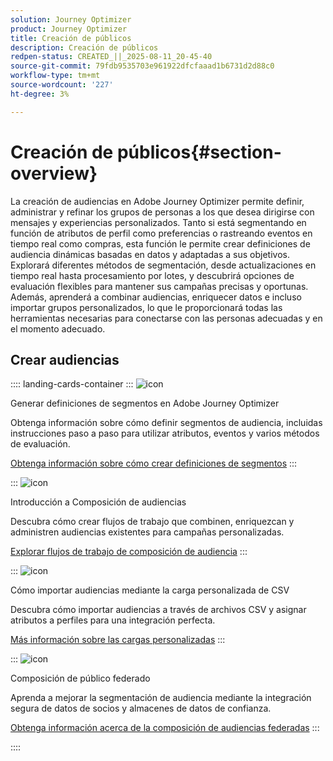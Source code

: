 ```yaml
---
solution: Journey Optimizer
product: Journey Optimizer
title: Creación de públicos
description: Creación de públicos
redpen-status: CREATED_||_2025-08-11_20-45-40
source-git-commit: 79fdb9535703e961922dfcfaaad1b6731d2d88c0
workflow-type: tm+mt
source-wordcount: '227'
ht-degree: 3%

---
```



# Creación de públicos{#section-overview}

La creación de audiencias en Adobe Journey Optimizer permite definir, administrar y refinar los grupos de personas a los que desea dirigirse con mensajes y experiencias personalizados. Tanto si está segmentando en función de atributos de perfil como preferencias o rastreando eventos en tiempo real como compras, esta función le permite crear definiciones de audiencia dinámicas basadas en datos y adaptadas a sus objetivos. Explorará diferentes métodos de segmentación, desde actualizaciones en tiempo real hasta procesamiento por lotes, y descubrirá opciones de evaluación flexibles para mantener sus campañas precisas y oportunas. Además, aprenderá a combinar audiencias, enriquecer datos e incluso importar grupos personalizados, lo que le proporcionará todas las herramientas necesarias para conectarse con las personas adecuadas y en el momento adecuado.

## Crear audiencias

:::: landing-cards-container
:::
![icon](https://cdn.experienceleague.adobe.com/icons/list-check.svg?lang=es)

Generar definiciones de segmentos en Adobe Journey Optimizer

Obtenga información sobre cómo definir segmentos de audiencia, incluidas instrucciones paso a paso para utilizar atributos, eventos y varios métodos de evaluación.

[Obtenga información sobre cómo crear definiciones de segmentos](../using/audience/creating-a-segment-definition.md)
:::

:::
![icon](https://cdn.experienceleague.adobe.com/icons/puzzle-piece.svg?lang=es)

Introducción a Composición de audiencias

Descubra cómo crear flujos de trabajo que combinen, enriquezcan y administren audiencias existentes para campañas personalizadas.

[Explorar flujos de trabajo de composición de audiencia](../using/audience/get-started-audience-orchestration.md)
:::

:::
![icon](https://cdn.experienceleague.adobe.com/icons/file-upload.svg?lang=es)

Cómo importar audiencias mediante la carga personalizada de CSV

Descubra cómo importar audiencias a través de archivos CSV y asignar atributos a perfiles para una integración perfecta.

[Más información sobre las cargas personalizadas](../using/audience/custom-upload.md)
:::

:::
![icon](https://cdn.experienceleague.adobe.com/icons/shield-halved.svg?lang=es)

Composición de público federado

Aprenda a mejorar la segmentación de audiencia mediante la integración segura de datos de socios y almacenes de datos de confianza.

[Obtenga información acerca de la composición de audiencias federadas](../using/audience/federated-audience-composition.md)
:::

::::
